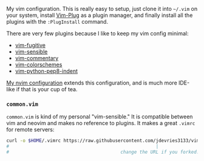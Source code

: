 My vim configuration. This is really easy to setup, just clone it into
`~/.vim` on your system, install
[Vim-Plug](https://github.com/junegunn/vim-plug) as a plugin manager, and
finally install all the plugins with the `:PlugInstall` command.

There are very few plugins because I like to keep my vim config minimal:

- [vim-fugitive](https://github.com/tpope/vim-fugitive)
- [vim-sensible](https://github.com/tpope/vim-sensible)
- [vim-commentary](https://github.com/tpope/vim-commentary)
- [vim-colorschemes](https://github.com/flazz/vim-colorschemes)
- [vim-python-pep8-indent](https://github.com/Vimjas/vim-python-pep8-indent)

[My nvim configuration](https://github.com/jdevries3133/nvim_config/) extends
this configuration, and is much more IDE-like if that is your cup of tea.

### `common.vim`

`common.vim` is kind of my personal "vim-sensible." It is compatible between
vim and neovim and makes no reference to plugins. It makes a great `.vimrc` for
remote servers:

```bash
curl -o $HOME/.vimrc https://raw.githubusercontent.com/jdevries3133/vim_config/main/common.vim
#                                                      |
#                                         change the URL if you forked!!
```

